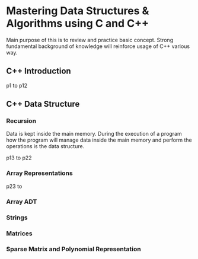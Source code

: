 # Mastering Data Structures &amp; Algorithms using C and C++
Main purpose of this is to review and practice basic concept. Strong fundamental background of knowledge will reinforce usage of C++ various way.

## C++ Introduction
p1 to p12

## C++ Data Structure

### Recursion
Data is kept inside the main memory. During the execution of a program how the program will manage data inside the main memory and perform the operations is the data structure.

p13 to p22

### Array Representations
p23 to 

### Array ADT


### Strings


### Matrices


### Sparse Matrix and Polynomial Representation